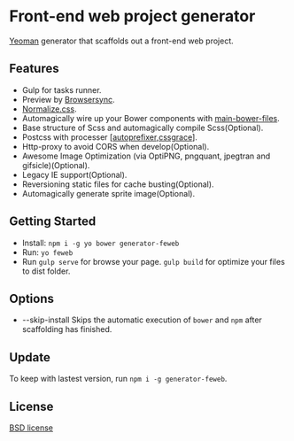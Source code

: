 # Front-end web project generator

[Yeoman](http://yeoman.io) generator that scaffolds out a front-end web project.

## Features

* Gulp for tasks runner.
* Preview by [Browsersync](http://www.browsersync.io/).
* [Normalize.css](https://github.com/necolas/normalize.css).
* Automagically wire up your Bower components with [main-bower-files](https://github.com/ck86/main-bower-files).
* Base structure of Scss and automagically compile Scss(Optional).
* Postcss with processer [[autoprefixer](https://github.com/postcss/autoprefixer),[cssgrace](https://github.com/cssdream/cssgrace)].
* Http-proxy to avoid CORS when develop(Optional).
* Awesome Image Optimization (via OptiPNG, pngquant, jpegtran and gifsicle)(Optional).
* Legacy IE support(Optional).
* Reversioning static files for cache busting(Optional).
* Automagically generate sprite image(Optional).

## Getting Started

- Install: `npm i -g yo bower generator-feweb`
- Run: `yo feweb`
- Run `gulp serve` for browse your page. `gulp build` for optimize your files to dist folder. 

## Options

* --skip-install
  Skips the automatic execution of `bower` and `npm` after scaffolding has finished.

## Update

To keep with lastest version, run `npm i -g generator-feweb`.

## License

[BSD license](http://opensource.org/licenses/bsd-license.php)

